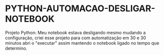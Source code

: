 # PYTHON-AUTOMACAO-DESLIGAR-NOTEBOOK
Projeto Python: Meu notebook estava desligando mesmo mudando a configuração, criei esse projeto para com automatização em 30 e 30 minutos abri o "executar" assim mantendo o notebook ligado no tempo que determino.
